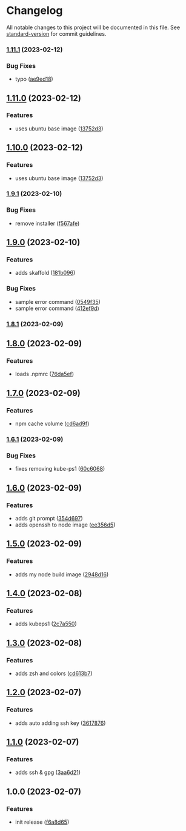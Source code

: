 # Changelog

All notable changes to this project will be documented in this file. See [standard-version](https://github.com/conventional-changelog/standard-version) for commit guidelines.

### [1.11.1](https://github.com/harrytang/devops-tools/compare/v1.11.0...v1.11.1) (2023-02-12)


### Bug Fixes

* typo ([ae9ed18](https://github.com/harrytang/devops-tools/commit/ae9ed182900b6ff31ae7dce6d37d8ea573707423))

## [1.11.0](https://github.com/harrytang/devops-tools/compare/v1.9.1...v1.11.0) (2023-02-12)


### Features

* uses ubuntu base image ([13752d3](https://github.com/harrytang/devops-tools/commit/13752d347d07a8379ce312c29de057246b3aa06c))

## [1.10.0](https://github.com/harrytang/devops-tools/compare/v1.9.1...v1.10.0) (2023-02-12)


### Features

* uses ubuntu base image ([13752d3](https://github.com/harrytang/devops-tools/commit/13752d347d07a8379ce312c29de057246b3aa06c))

### [1.9.1](https://github.com/harrytang/devops-tools/compare/v1.9.0...v1.9.1) (2023-02-10)


### Bug Fixes

* remove installer ([f567afe](https://github.com/harrytang/devops-tools/commit/f567afe82c3f2b96e0d2da047eef75167c3318f9))

## [1.9.0](https://github.com/harrytang/devops-tools/compare/v1.8.1...v1.9.0) (2023-02-10)


### Features

* adds skaffold ([181b096](https://github.com/harrytang/devops-tools/commit/181b0960a5c14bde19b1f0d4740627e17cfa6b46))


### Bug Fixes

* sample error command ([0549f35](https://github.com/harrytang/devops-tools/commit/0549f353573cea152f00219a8af3c0ea24b9017f))
* sample error command ([412ef9d](https://github.com/harrytang/devops-tools/commit/412ef9d733e075ee952eeae1d8e8ff7a911638f2))

### [1.8.1](https://github.com/harrytang/devops-tools/compare/v1.8.0...v1.8.1) (2023-02-09)

## [1.8.0](https://github.com/harrytang/devops-tools/compare/v1.7.0...v1.8.0) (2023-02-09)


### Features

* loads .npmrc ([76da5ef](https://github.com/harrytang/devops-tools/commit/76da5ef36737f7239ddf7b32df26b51d2dfca02d))

## [1.7.0](https://github.com/harrytang/devops-tools/compare/v1.6.1...v1.7.0) (2023-02-09)


### Features

* npm cache volume ([cd6ad9f](https://github.com/harrytang/devops-tools/commit/cd6ad9f091158f90d75a9943acb29828ce72d430))

### [1.6.1](https://github.com/harrytang/devops-tools/compare/v1.6.0...v1.6.1) (2023-02-09)


### Bug Fixes

* fixes removing kube-ps1 ([60c6068](https://github.com/harrytang/devops-tools/commit/60c60689618c98d2823c8f352671c566d774ba84))

## [1.6.0](https://github.com/harrytang/devops-tools/compare/v1.5.0...v1.6.0) (2023-02-09)


### Features

* adds git prompt ([354d697](https://github.com/harrytang/devops-tools/commit/354d6971c3ac73e829672950ac1261107200e8ce))
* adds openssh to node image ([ee356d5](https://github.com/harrytang/devops-tools/commit/ee356d5737a968686941755563f8af87699367ec))

## [1.5.0](https://github.com/harrytang/devops-tools/compare/v1.4.0...v1.5.0) (2023-02-09)


### Features

* adds my node build image ([2948d16](https://github.com/harrytang/devops-tools/commit/2948d16e7109ab25103eb4493c16d276a9290471))

## [1.4.0](https://github.com/harrytang/devops-tools/compare/v1.3.0...v1.4.0) (2023-02-08)


### Features

* adds kubeps1 ([2c7a550](https://github.com/harrytang/devops-tools/commit/2c7a5509c928003d0fee13cc7996d790da01cee0))

## [1.3.0](https://github.com/harrytang/devops-tools/compare/v1.2.0...v1.3.0) (2023-02-08)


### Features

* adds zsh and colors ([cd613b7](https://github.com/harrytang/devops-tools/commit/cd613b72adf48c6fdaaf425639e5659e66c6790e))

## [1.2.0](https://github.com/harrytang/devops-tools/compare/v1.1.0...v1.2.0) (2023-02-07)


### Features

* adds auto adding ssh key ([3617876](https://github.com/harrytang/devops-tools/commit/361787693ca1201166dc95fe442abceac7bc5c63))

## [1.1.0](https://github.com/harrytang/devops-tools/compare/v1.0.0...v1.1.0) (2023-02-07)


### Features

* adds ssh & gpg ([3aa6d21](https://github.com/harrytang/devops-tools/commit/3aa6d2196b823e6c77c67539fdeecdaa10472fc1))

## 1.0.0 (2023-02-07)


### Features

* init release ([f6a8d65](https://github.com/harrytang/devops-tools/commit/f6a8d658a44d57eef7db210c31e8bb383eab05e8))
